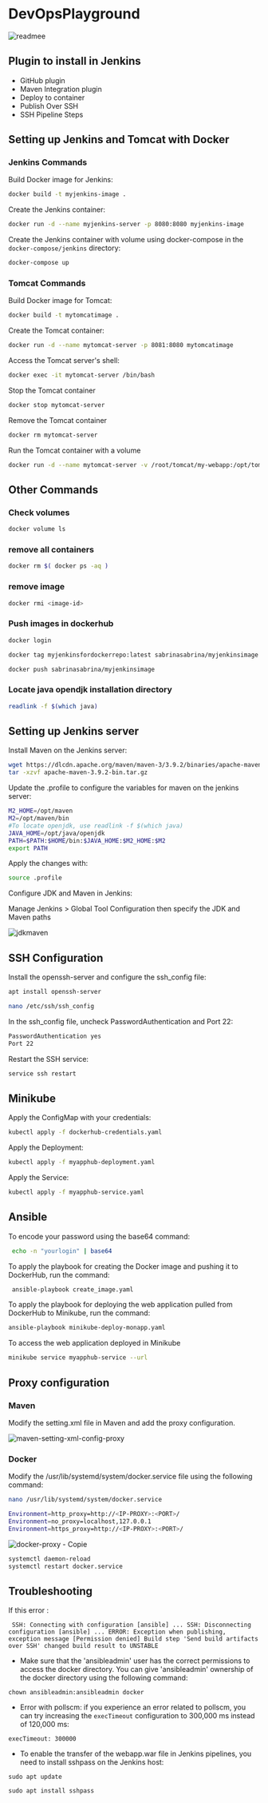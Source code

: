 # DevOpsPlayground

![readmee](https://github.com/SabrinaMacaluso/DevOpsPlayground/assets/104983001/1e2a5dac-e15e-42ed-8261-be7ad1d5fad8)

## Plugin to install in Jenkins

- GitHub plugin
- Maven Integration plugin
- Deploy to container 
- Publish Over SSH
- SSH Pipeline Steps



## Setting up Jenkins and Tomcat with Docker

### Jenkins Commands

Build Docker image for Jenkins: 

```bash
docker build -t myjenkins-image .
```
Create the Jenkins container:

```bash
docker run -d --name myjenkins-server -p 8080:8080 myjenkins-image
```
Create the Jenkins container with volume using docker-compose in the `docker-compose/jenkins` directory:

```bash
docker-compose up 
```

### Tomcat Commands

Build Docker image for Tomcat: 

```bash
docker build -t mytomcatimage .
```

Create the Tomcat container:
```bash
docker run -d --name mytomcat-server -p 8081:8080 mytomcatimage
```

Access the Tomcat server's shell:

```bash
docker exec -it mytomcat-server /bin/bash
```
Stop the Tomcat container
```bash
docker stop mytomcat-server
```
Remove the Tomcat container
```bash
docker rm mytomcat-server
```
Run the Tomcat container with a volume
```bash
docker run -d --name mytomcat-server -v /root/tomcat/my-webapp:/opt/tomcat/webapps/ROOT -p 8081:8080 tomcatimage
```




## Other Commands

### Check volumes

```bash
docker volume ls
```

### remove all containers

```bash
docker rm $( docker ps -aq )
```

### remove image 

```bash
docker rmi <image-id>
```

### Push images in dockerhub

```bash
docker login
```

```bash
docker tag myjenkinsfordockerrepo:latest sabrinasabrina/myjenkinsimage
```

```bash
docker push sabrinasabrina/myjenkinsimage
```

### Locate java opendjk installation directory

```bash
readlink -f $(which java)
```

## Setting up Jenkins server

Install Maven on the Jenkins server:

```bash
wget https://dlcdn.apache.org/maven/maven-3/3.9.2/binaries/apache-maven-3.9.2-bin.tar.gz
tar -xzvf apache-maven-3.9.2-bin.tar.gz
```

Update the .profile to configure the variables for maven on the jenkins server:

```bash
M2_HOME=/opt/maven
M2=/opt/maven/bin
#To locate openjdk, use readlink -f $(which java)
JAVA_HOME=/opt/java/openjdk
PATH=$PATH:$HOME/bin:$JAVA_HOME:$M2_HOME:$M2
export PATH
```
Apply the changes with:
```bash
source .profile
```
Configure JDK and Maven in Jenkins:

Manage Jenkins > Global Tool Configuration then specify the JDK and Maven paths

![jdkmaven](https://github.com/SabrinaMacaluso/DevOpsPlayground/assets/104983001/a45ecef1-76ae-4bfb-8861-1a877c461531)



## SSH Configuration
Install the openssh-server and configure the ssh_config file:
```bash
apt install openssh-server
```

```bash
nano /etc/ssh/ssh_config 
```

In the ssh_config file, uncheck PasswordAuthentication and Port 22:

 ```bash
 PasswordAuthentication yes
 Port 22
```

Restart the SSH service:
 ```bash
service ssh restart
```
 ## Minikube
 Apply the ConfigMap with your credentials:
  ```bash
 kubectl apply -f dockerhub-credentials.yaml
```  
 Apply the Deployment: 
 
  ```bash
 kubectl apply -f myapphub-deployment.yaml
 ```
 Apply the Service:
  ```bash
 kubectl apply -f myapphub-service.yaml
 ```
 
 ## Ansible
 
To encode your password using the base64 command:
```bash
 echo -n "yourlogin" | base64
 ```
 
 To apply the playbook for creating the Docker image and pushing it to DockerHub, run the command:
```bash 
 ansible-playbook create_image.yaml
  ```
 To apply the playbook for deploying the web application pulled from DockerHub to Minikube, run the command:
 ```bash
 ansible-playbook minikube-deploy-monapp.yaml
 ```
 
 To access the web application deployed in Minikube
  ```bash
 minikube service myapphub-service --url
```
 
  ## Proxy configuration
  
  ### Maven
  
  Modify the setting.xml file in Maven and add the proxy configuration.
  
![maven-setting-xml-config-proxy](https://user-images.githubusercontent.com/104983001/236400088-a5c10f69-2704-4180-89a9-ba7b7777c6b8.png)
  


### Docker
Modify the /usr/lib/systemd/system/docker.service file using the following command:

```bash
nano /usr/lib/systemd/system/docker.service

```

```bash
Environment=http_proxy=http://<IP-PROXY>:<PORT>/
Environment=no_proxy=localhost,127.0.0.1
Environment=https_proxy=http://<IP-PROXY>:<PORT>/
```

![docker-proxy - Copie](https://user-images.githubusercontent.com/104983001/236454200-55d1b890-acb5-4292-8ef3-28bdf860cb1f.PNG) 

```bash
systemctl daemon-reload
systemctl restart docker.service
```

## Troubleshooting

If this error :

``` SSH: Connecting with configuration [ansible] ... SSH: Disconnecting configuration [ansible] ... ERROR: Exception when publishing, exception message [Permission denied] Build step 'Send build artifacts over SSH' changed build result to UNSTABLE```

* Make sure that the 'ansibleadmin' user has the correct permissions to access the docker directory. You can give 'ansibleadmin' ownership of the docker directory using the following command:

```chown ansibleadmin:ansibleadmin docker```

* Error with pollscm: if you experience an error related to pollscm, you can try increasing the `execTimeout` configuration to 300,000 ms instead of 120,000 ms: 

```execTimeout: 300000```

* To enable the transfer of the webapp.war file in Jenkins pipelines, you need to install sshpass on the Jenkins host:

```sudo apt update```

 ```sudo apt install sshpass```
